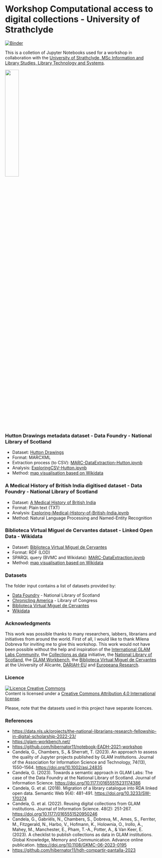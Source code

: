 # Workshop Computational access to digital collections - University of Strathclyde

[![Binder](https://mybinder.org/badge_logo.svg)](https://mybinder.org/v2/gh/hibernator11/workshop-notebooks-scotland/HEAD)

This is a colletion of Jupyter Notebooks used for a workshop in collaboration with the [University of Strathclyde, MSc Information and Library Studies, Library Technology and Systems](https://www.strath.ac.uk/courses/postgraduatetaught/informationlibrarystudies).

<img width="30%" src="https://www.strath.ac.uk/media/1newwebsite/webteam/logos/crest-jubilee-390x60.svg">

### Hutton Drawings metadata dataset - Data Foundry - National Library of Scotland

- Dataset: [Hutton Drawings](https://data.nls.uk/data/metadata-collections/hutton-drawings/)
- Format: MARCXML
- Extraction process (to CSV): [MARC-DataExtraction-Hutton.ipynb](https://nbviewer.org/github/hibernator11/workshop-notebooks-scotland/blob/main/notebooks/MARC-DataExtraction-Hutton.ipynb)
- Analysis: [ExploringCSV-Hutton.ipynb](https://nbviewer.org/github/hibernator11/workshop-notebooks-scotland/blob/main/notebooks/ExploringCSV-Hutton.ipynb)
- Method: [map visualisation based on Wikidata](https://w.wiki/9Fde)

### A Medical History of British India digitised dataset - Data Foundry - National Library of Scotland

- Dataset: [A Medical History of British India](https://data.nls.uk/data/digitised-collections/a-medical-history-of-british-india/)
- Format: Plain text (TXT)
- Analysis: [Exploring-Medical-History-of-British-India.ipynb](https://nbviewer.org/github/hibernator11/workshop-notebooks-scotland/blob/main/notebooks/Exploring-Medical-History-of-British-India.ipynb)
- Method: Natural Language Processing and Named-Entity Recognition

### Biblioteca Virtual Miguel de Cervantes dataset - Linked Open Data - Wikidata

- Dataset: [Biblioteca Virtual Miguel de Cervantes](https://data.cervantesvirtual.com/datos-enlazados)
- Format: RDF (LOD)
- SPARQL query (BVMC and Wikidata): [MARC-DataExtraction.ipynb](https://nbviewer.org/github/hibernator11/workshop-notebooks-scotland/blob/main/notebooks/LinkedOpenData-BVMC.ipynb)
- Method: [map visualisation based on Wikidata](https://w.wiki/9FwJ)

### Datasets

The folder input contains a list of datasets provided by:
- [Data Foundry](https://data.nls.uk/) - National Library of Scotland
- [Chronicling America](https://chroniclingamerica.loc.gov/) - Library of Congress
- [Biblioteca Virtual Miguel de Cervantes](https://data.cervantesvirtual.com)
- [Wikidata](https://www.wikidata.org)

### Acknowledgments
This work was possible thanks to many researchers, labbers, librarians and initiatives from around the world. First of all, I would like to thank Milena Dobreva for inviting me to give this workshop. This work would not have been possible without the help and inspiration of the [International GLAM Labs Community](glamlabs.io), the [Collections as data](https://collectionsasdata.github.io/) initiative, the [National Library of Scotland](https://data.nls.uk/), the [GLAM Workbench](https://glam-workbench.net/), the [Biblioteca Virtual Miguel de Cervantes](https://data.cervantesvirtual.com/) at the University of Alicante, [DARIAH-EU](https://www.dariah.eu/) and [Europeana Research](https://pro.europeana.eu/page/research).

### Licence
<a rel="license" href="http://creativecommons.org/licenses/by/4.0/"><img alt="Licence Creative Commons" style="border-width:0" src="https://i.creativecommons.org/l/by/4.0/80x15.png" /></a><br />Content is licensed under a <a rel="license" href="http://creativecommons.org/licenses/by/4.0/">Creative Commons Attribution 4.0 International license</a>.

Please, note that the datasets used in this project have separate licences.

### References
- https://data.nls.uk/projects/the-national-librarians-research-fellowship-in-digital-scholarship-2022-23/
- https://glam-workbench.net/
- https://github.com/hibernator11/notebook-EADH-2021-workshop
- Candela, G., Chambers, S., & Sherratt, T. (2023). An approach to assess the quality of Jupyter projects published by GLAM institutions. Journal of the Association for Information Science and Technology, 74(13), 1550–1564. https://doi.org/10.1002/asi.24835
- Candela, G. (2023). Towards a semantic approach in GLAM Labs: The case of the Data Foundry at the National Library of Scotland. Journal of Information Science. https://doi.org/10.1177/01655515231174386
- Candela, G. et al. (2018). Migration of a library catalogue into RDA linked open data. Semantic Web 9(4): 481-491. https://doi.org/10.3233/SW-170274
- Candela, G. et al. (2022). Reusing digital collections from GLAM institutions. Journal of Information Science. 48(2): 251-267. https://doi.org/10.1177/0165551520950246
- Candela, G., Gabriëls, N., Chambers, S., Dobreva, M., Ames, S., Ferriter, M., Fitzgerald, N., Harbo, V., Hofmann, K., Holownia, O., Irollo, A., Mahey, M., Manchester, E., Pham, T.-A., Potter, A., & Van Keer, E. (2023). A checklist to publish collections as data in GLAM institutions. Global Knowledge, Memory and Communication. Advance online publication. https://doi.org/10.1108/GKMC-06-2023-0195
- https://github.com/hibernator11/hdh-compartir-pantalla-2023

